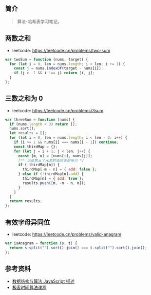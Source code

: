 ## 简介

> 算法-哈希表学习笔记。

## 两数之和

- leetcode: https://leetcode.cn/problems/two-sum

```js
var twoSum = function (nums, target) {
  for (let i = 0, len = nums.length; i < len; i += 1) {
    const j = nums.indexOf(target - nums[i]);
    if (j > -1 && i !== j) return [i, j];
  }
};
```

## 三数之和为 0

- leetcode: https://leetcode.cn/problems/3sum

```js
var threeSum = function (nums) {
  if (nums.length < 3) return [];
  nums.sort();
  let results = [];
  for (let i = 0, len = nums.length; i < len - 2; i++) {
    if (i >= 1 && nums[i] === nums[i - 1]) continue;
    const thirdMap = {};
    for (let j = i + 1; j < len; j++) {
      const [m, n] = [nums[i], nums[j]];
      /** 记录第三个元素的值应该是多少 */
      if (!thirdMap[n]) {
        thirdMap[-m - n] = { add: false };
      } else if (!thirdMap[n].add) {
        thirdMap[n] = { add: true };
        results.push([m, -m - n, n]);
      }
    }
  }
  return results;
};
```

## 有效字母异同位

- leetcode: https://leetcode.cn/problems/valid-anagram

```js
var isAnagram = function (s, t) {
  return s.split("").sort().join() === t.split("").sort().join();
};
```

## 参考资料

- [数据结构与算法 JavaScript 描述](https://book.douban.com/subject/25945449/)
- [极客时间算法课程](https://time.geekbang.org/course/intro/100019701)
